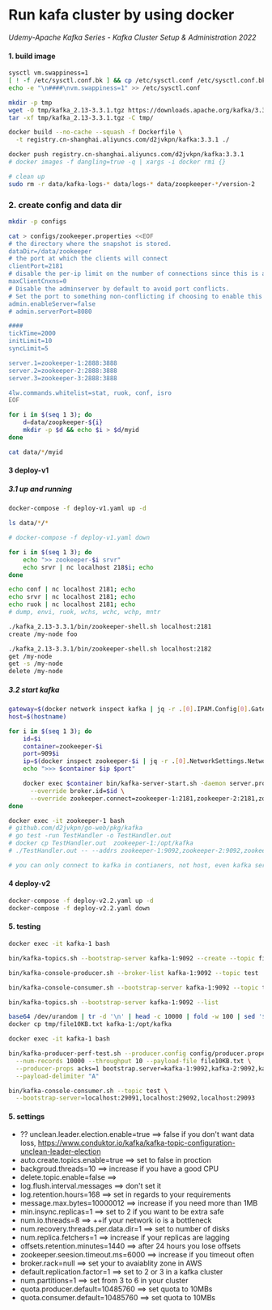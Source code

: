 # Run kafa cluster by using docker
*Udemy-Apache Kafka Series - Kafka Cluster Setup & Administration 2022*

#### 1. build image
```bash
sysctl vm.swappiness=1
[ ! -f /etc/sysctl.conf.bk ] && cp /etc/sysctl.conf /etc/sysctl.conf.bk
echo -e "\n####\nvm.swappiness=1" >> /etc/sysctl.conf

mkdir -p tmp
wget -O tmp/kafka_2.13-3.3.1.tgz https://downloads.apache.org/kafka/3.3.1/kafka_2.13-3.3.1.tgz
tar -xf tmp/kafka_2.13-3.3.1.tgz -C tmp/

docker build --no-cache --squash -f Dockerfile \
  -t registry.cn-shanghai.aliyuncs.com/d2jvkpn/kafka:3.3.1 ./

docker push registry.cn-shanghai.aliyuncs.com/d2jvkpn/kafka:3.3.1
# docker images -f dangling=true -q | xargs -i docker rmi {}

# clean up
sudo rm -r data/kafka-logs-* data/logs-* data/zoopkeeper-*/version-2
```

### 2. create config and data dir
```bash
mkdir -p configs

cat > configs/zookeeper.properties <<EOF
# the directory where the snapshot is stored.
dataDir=/data/zookeeper
# the port at which the clients will connect
clientPort=2181
# disable the per-ip limit on the number of connections since this is a non-production config
maxClientCnxns=0
# Disable the adminserver by default to avoid port conflicts.
# Set the port to something non-conflicting if choosing to enable this
admin.enableServer=false
# admin.serverPort=8080

####
tickTime=2000
initLimit=10
syncLimit=5

server.1=zookeeper-1:2888:3888
server.2=zookeeper-2:2888:3888
server.3=zookeeper-3:2888:3888

4lw.commands.whitelist=stat, ruok, conf, isro
EOF

for i in $(seq 1 3); do
    d=data/zoopkeeper-${i}
    mkdir -p $d && echo $i > $d/myid
done

cat data/*/myid
```

#### 3 deploy-v1
##### 3.1 up and running
```bash
docker-compose -f deploy-v1.yaml up -d

ls data/*/*

# docker-compose -f deploy-v1.yaml down

for i in $(seq 1 3); do
    echo ">> zookeeper-$i srvr"
    echo srvr | nc localhost 218$i; echo
done

echo conf | nc localhost 2181; echo
echo srvr | nc localhost 2181; echo
echo ruok | nc localhost 2181; echo
# dump, envi, ruok, wchs, wchc, wchp, mntr

./kafka_2.13-3.3.1/bin/zookeeper-shell.sh localhost:2181
create /my-node foo

./kafka_2.13-3.3.1/bin/zookeeper-shell.sh localhost:2182
get /my-node
get -s /my-node
delete /my-node
```

##### 3.2 start kafka
```bash
gateway=$(docker network inspect kafka | jq -r .[0].IPAM.Config[0].Gateway)
host=$(hostname)

for i in $(seq 1 3); do
    id=$i
    container=zookeeper-$i
    port=909$i
    ip=$(docker inspect zookeeper-$i | jq -r .[0].NetworkSettings.Networks.kafka.IPAddress)
    echo ">>> $container $ip $port"

    docker exec $container bin/kafka-server-start.sh -daemon server.properties \
      --override broker.id=$id \
      --override zookeeper.connect=zookeeper-1:2181,zookeeper-2:2181,zookeeper-3:2181/kafka
done

docker exec -it zookeeper-1 bash
# github.com/d2jvkpn/go-web/pkg/kafka
# go test -run TestHandler -o TestHandler.out
# docker cp TestHandler.out  zookeeper-1:/opt/kafka
# ./TestHandler.out -- --addrs zookeeper-1:9092,zookeeper-2:9092,zookeeper-3:9092

# you can only connect to kafka in contianers, not host, even kafka service port is exposed to the host
```

#### 4 deploy-v2
```bash
docker-compose -f deploy-v2.2.yaml up -d
docker-compose -f deploy-v2.2.yaml down
```

#### 5. testing
```bash
docker exec -it kafka-1 bash

bin/kafka-topics.sh --bootstrap-server kafka-1:9092 --create --topic first_topic

bin/kafka-console-producer.sh --broker-list kafka-1:9092 --topic test

bin/kafka-console-consumer.sh --bootstrap-server kafka-1:9092 --topic test --from-beginning

bin/kafka-topics.sh --bootstrap-server kafka-1:9092 --list

base64 /dev/urandom | tr -d '\n' | head -c 10000 | fold -w 100 | sed '$a\' > tmp/file10KB.txt
docker cp tmp/file10KB.txt kafka-1:/opt/kafka

docker exec -it kafka-1 bash

bin/kafka-producer-perf-test.sh --producer.config config/producer.properties --topic test \
  --num-records 10000 --throughput 10 --payload-file file10KB.txt \
  --producer-props acks=1 bootstrap.server=kafka-1:9092,kafka-2:9092,kafka-3:9092 \
  --payload-delimiter "A"

bin/kafka-console-consumer.sh --topic test \
  --bootstrap-server=localhost:29091,localhost:29092,localhost:29093
```

#### 5. settings
- ?? unclean.leader.election.enable=true ==> false if you don't want data loss, https://www.conduktor.io/kafka/kafka-topic-configuration-unclean-leader-election
- auto.create.topics.enable=true ==> set to false in proction
- backgroud.threads=10           ==> increase if you have a good CPU
- delete.topic.enable=false      ==> 
- log.flush.interval.messages    ==> don't set it
- log.retention.hours=168        ==> set in regards to your requirements
- message.max.bytes=10000012     ==> increase if you need more than 1MB
- min.insync.replicas=1          ==> set to 2 if you want to be extra safe
- num.io.threads=8               ==> ++if your network io is a bottleneck
- num.recovery.threads.per.data.dir=1 ==> set to number of disks
- num.replica.fetchers=1  ==> increase if your replicas are lagging
- offsets.retention.minutes=1440    ==> after 24 hours you lose offsets
- zookeeper.seesion.timeout.ms=6000 ==> increase if you timeout often
- broker.rack=null             ==> set your to avaiablity zone in AWS
- default.replication.factor=1 ==> set to 2 or 3 in a kafka cluster
- num.partitions=1             ==> set from 3 to 6 in your cluster
- quota.producer.default=10485760 ==> set quota to 10MBs
- quota.consumer.default=10485760 ==> set quota to 10MBs
